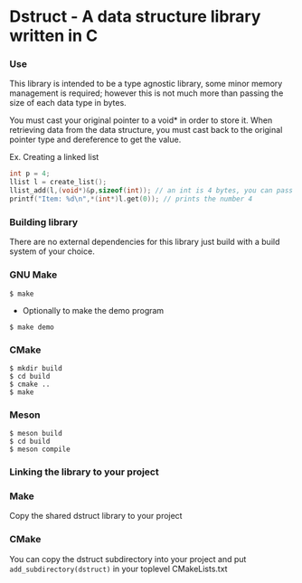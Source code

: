 # Dstruct - A data structure library written in C

### Use
This library is intended to be a type agnostic library, some minor memory management is required; however this is not much more than passing the size of each data type in bytes.

You must cast your original pointer to a void* in order to store it. When retrieving data from the data structure, you must cast back to the original pointer type and dereference to get the value.


Ex. Creating a linked list
```C
int p = 4;
llist l = create_list();
llist_add(l,(void*)&p,sizeof(int)); // an int is 4 bytes, you can pass 4 here if you'd like
printf("Item: %d\n",*(int*)l.get(0)); // prints the number 4
```


### Building library
There are no external dependencies for this library just build with a build system of your choice.

### GNU Make
```
$ make
```
- Optionally to make the demo program
```
$ make demo
```

### CMake
```
$ mkdir build
$ cd build
$ cmake ..
$ make
```

### Meson
```
$ meson build
$ cd build
$ meson compile
```

### Linking the library to your project

### Make
Copy the shared dstruct library to your project

### CMake 
You can copy the dstruct subdirectory into your project and put `add_subdirectory(dstruct)` in your toplevel CMakeLists.txt


